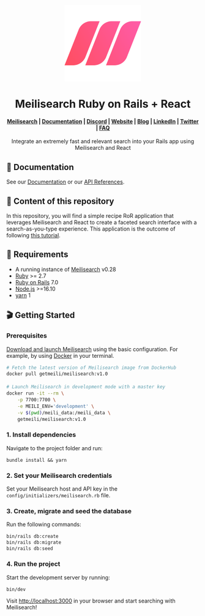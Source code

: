 <p align="center">
  <img src="https://raw.githubusercontent.com/meilisearch/integration-guides/master/assets/logos/logo.svg" alt="MeiliSearch-Vue" width="200" height="200" />
</p>
<h1 align="center">Meilisearch Ruby on Rails + React</h1>

<h4 align="center">
  <a href="https://github.com/meilisearch/meilisearch">Meilisearch</a> |
  <a href="https://docs.meilisearch.com">Documentation</a> |
  <a href="https://discord.gg/meilisearch">Discord</a> |
  <a href="https://www.meilisearch.com">Website</a> |
  <a href="https://blog.meilisearch.com">Blog</a> |
  <a href="https://fr.linkedin.com/company/meilisearch">LinkedIn</a> |
  <a href="https://twitter.com/meilisearch">Twitter</a> |
  <a href="https://docs.meilisearch.com/faq/">FAQ</a>
</h4>

<p align="center">Integrate an extremely fast and relevant search into your Rails app using Meilisearch and React</p>

## 📖 Documentation

See our [Documentation](https://docs.meilisearch.com/learn/security/tenant_tokens.html#what-is-multitenancy) or our [API References](https://docs.meilisearch.com/reference/api/).

## 🎁 Content of this repository
In this repository, you will find a simple recipe RoR application that leverages Meilisearch and React to create a faceted search interface with a search-as-you-type experience. This application is the outcome of following [this tutorial](https://blog.meilisearch.com/how-to-integrate-an-extremely-fast-and-relevant-search-into-your-rails-app-using-meilisearch-and-react/).

## 📝 Requirements

- A running instance of [Meilisearch](https://github.com/meilisearch/meilisearch) v0.28
- [Ruby](https://www.ruby-lang.org/en/) >= 2.7
- [Ruby on Rails](https://guides.rubyonrails.org/getting_started.html#creating-a-new-rails-project-installing-rails) 7.0
- [Node.js](https://nodejs.org/) >=16.10
- [yarn](https://yarnpkg.com/) 1

## 🎬 Getting Started

### Prerequisites

[Download and launch Meilisearch](https://docs.meilisearch.com/learn/getting_started/quick_start.html) using the basic configuration. For example, by using [Docker](https://docs.docker.com/get-docker/) in your terminal.

```bash
# Fetch the latest version of Meilisearch image from DockerHub
docker pull getmeili/meilisearch:v1.0

# Launch Meilisearch in development mode with a master key
docker run -it --rm \
    -p 7700:7700 \
    -e MEILI_ENV='development' \
    -v $(pwd)/meili_data:/meili_data \
    getmeili/meilisearch:v1.0
```

### 1. Install dependencies

Navigate to the project folder and run:
```
bundle install && yarn
```

### 2. Set your Meilisearch credentials

Set your Meilisearch host and API key in the `config/initializers/meilisearch.rb` file.

### 3. Create, migrate and seed the database

Run the following commands:

```
bin/rails db:create
bin/rails db:migrate
bin/rails db:seed
```

### 4. Run the project
Start the development server by running:

```
bin/dev
```

Visit [http://localhost:3000](http://localhost:3000) in your browser and start searching with Meilisearch!

